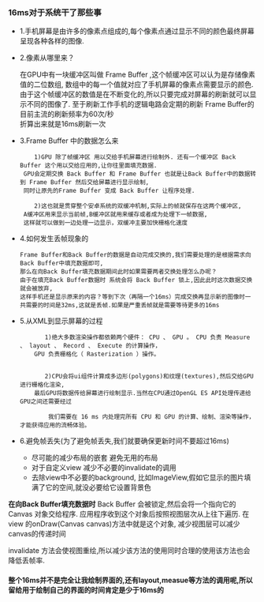 ### 16ms对于系统干了那些事


- 1.手机屏幕是由许多的像素点组成的,每个像素点通过显示不同的颜色最终屏幕呈现各种各样的图像.

- 2.像素从哪里来？
    
    在GPU中有一块缓冲区叫做 Frame Buffer ,这个帧缓冲区可以认为是存储像素值的二位数组, 
    数组中的每一个值就对应了手机屏幕的像素点需要显示的颜色.
    由于这个帧缓冲区的数值是在不断变化的,所以只要完成对屏幕的刷新就可以显示不同的图像了. 
    至于刷新工作手机的逻辑电路会定期的刷新 Frame Buffer的 目前主流的刷新频率为60次/秒  
    折算出来就是16ms刷新一次

- 3.Frame Buffer 中的数据怎么来
  
          1)GPU 除了帧缓冲区 用以交给手机屏幕进行绘制外. 还有一个缓冲区 Back Buffer 这个用以交给应用的,让你往里面填充数据.
       GPU会定期交换 Back Buffer 和 Frame Buffer 也就是让Back Buffer中的数据转到 Frame Buffer 然后交给屏幕进行显示绘制,
       同时让原先的Frame Buffer 变成 Back Buffer 让程序处理. 

          2)这也就是贯穿整个安卓系统的双缓冲机制,实际上的帧就保存在这两个缓冲区,
       A缓冲区用来显示当前帧,B缓冲区就用来缓存或者成为处理下一帧数据,
       这样就可以做到一边处理一边显示，双缓冲主要加快栅格化速度
      
- 4.如何发生丢帧现象的
  
      Frame Buffer和Back Buffer的数据是自动完成交换的,我们需要处理的是根据需求向 Back Buffer中填充数据即可,
      那么在向Back Buffer填充数据期间此时如果需要两者交换处理怎么办呢？
      由于在填充Back Buffer数据时 系统会将 Back Buffer 锁上,因此此时这次数据交换就会被放弃,
      这样手机还是显示原来的内容？等到下次（再隔一个16ms）完成交换再显示新的图像时一共需要的时间是32ms,这就是丢帧.如果是严重丢帧就是需要等待更多的16ms
  
- 5.从XML到显示屏幕的过程

             1)绝大多数渲染操作都依赖两个硬件： CPU 、 GPU 。 CPU 负责 Measure 、 layout 、 Record 、 Execute 的计算操作，
          GPU 负责栅格化（ Rasterization ）操作。 


             2)CPU会将ui组件计算成多边形(polygons)和纹理(textures),然后交给GPU进行栅格化渲染,
          最后GPU将数据传给屏幕进行绘制显示.当然在CPU通过OpenGL ES API处理传递给 GPU之间还需要经过
     
              我们需要在 16 ms 内处理完所有 CPU 和 GPU 的计算、绘制、渲染等操作，才能获得应用的流畅体验。
 - 6.避免帧丢失(为了避免帧丢失,我们就要确保更新时间不要超过16ms)
  
     -  尽可能的减少布局的嵌套 避免无用的布局
     -  对于自定义view 减少不必要的invalidate的调用
     -  去除view中不必要的background, 比如ImageView,假如它显示的图片填满了它的空间,就没必要给它设置背景色
     
  **在向Back Buffer填充数据时** Back Buffer 会被锁定,然后会将一个指向它的 Canvas 对象交给程序.
  应用程序收到这个对象后按照视图层次从上往下遍历. 在view 的onDraw(Canvas canvas)方法中就是这个对象,
  减少视图层可以减少canvas的传递时间
  
  invalidate 方法会使视图重绘,所以减少该方法的使用同时合理的使用该方法也会降低丢帧率.
  

  
#### 整个16ms并不是完全让我绘制界面的,还有layout,measue等方法的调用呢,所以留给用于绘制自己的界面的时间肯定是少于16ms的